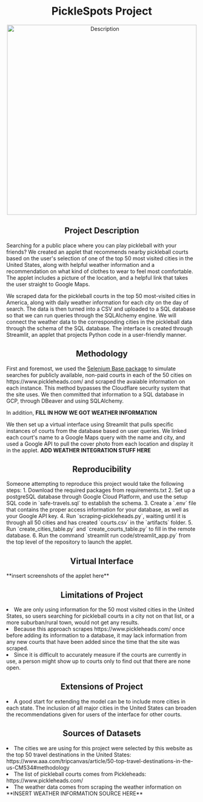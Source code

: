 <h1 align="center">PickleSpots Project</h1>
<p align="center"> <img src="https://cdn.sanity.io/images/jvolei4i/production/805cc6aceadb385fe3e80f4c905591837d7a9c8b-736x586.webp" alt="Description" width="500"> </p>
<h2 align="center">Project Description</h2>
Searching for a public place where you can play pickleball with your friends?  We created an applet that recommends nearby pickleball courts based on the user's selection of one of the top 50 most visited cities in the United States, along with helpful weather information and a recommendation on what kind of clothes to wear to feel most comfortable.  The applet includes a picture of the location, and a helpful link that takes the user straight to Google Maps.

We scraped data for the pickleball courts in the top 50 most-visited cities in America, along with daily weather information for each city on the day of search. The data is then turned into a CSV and uploaded to a SQL database so that we can run queries through the SQLAlchemy engine. We will connect the weather data to the corresponding cities in the pickleball data through the schema of the SQL database. The interface is created through Streamlit, an applet that projects Python code in a user-friendly manner.
<h2 align="center">Methodology</h2>
First and foremost, we used the <a href="https://seleniumbase.io">Selenium Base package</a> to simulate searches for publicly available, non-paid courts in each of the 50 cities on https://www.pickleheads.com/ and scraped the avaiable information on each instance. This method bypasses the Cloudflare security system that the site uses.  We then committed that information to a SQL database in GCP, through DBeaver and using SQLAlchemy.

In addition, **FILL IN HOW WE GOT WEATHER INFORMATION**

We then set up a virtual interface using Streamlit that pulls specific instances of courts from the database based on user queries.  We linked each court's name to a Google Maps query with the name and city, and used a Google API to pull the cover photo from each location and display it in the applet. **ADD WEATHER INTEGRATION STUFF HERE**
<h2 align="center">Reproducibility</h2>
Someone attempting to reproduce this project would take the following steps:
1. Download the required packages from requirements.txt
2. Set up a postgreSQL database through Google Cloud Platform, and use the setup SQL code in `safe-travels.sql` to establish the schema.
3. Create a `.env` file that contains the proper access information for your database, as well as your Google API key.
4. Run `scraping-pickleheads.py`, waiting until it is through all 50 cities and has created `courts.csv` in the `artifacts` folder.
5. Run `create_cities_table.py` and `create_courts_table.py` to fill in the remote database.
6. Run the command `streamlit run code/streamlit_app.py` from the top level of the repository to launch the applet.
<h2 align="center">Virtual Interface</h2>
**insert screenshots of the applet here**
<h2 align="center">Limitations of Project</h2>
<li>We are only using information for the 50 most visited cities in the United States, so users searching for pickleball courts in a city not on that list, or a more suburban/rural town, would not get any results.</li>
<li>Because this approach scrapes https://www.pickleheads.com/ once before adding its information to a database, it may lack information from any new courts that have been added since the time that the site was scraped.</li>
<li>Since it is difficult to accurately measure if the courts are currently in use, a person might show up to courts only to find out that there are none open.</li>
<h2 align="center">Extensions of Project</h2>
<li>A good start for extending the model can be to include more cities in each state. The inclusion of all major cities in the United States can broaden the recommendations given for users of the interface for other courts.</li>
<h2 align="center">Sources of Datasets</h2>
<li>The cities we are using for this project were selected by this website as the top 50 travel destinations in the United States: https://www.aaa.com/tripcanvas/article/50-top-travel-destinations-in-the-us-CM534#methodology</li>
<li>The list of pickleball courts comes from Pickleheads: https://www.pickleheads.com/</li>
<li>The weather data comes from scraping the weather information on **INSERT WEATHER INFORMATION SOURCE HERE**</li>
